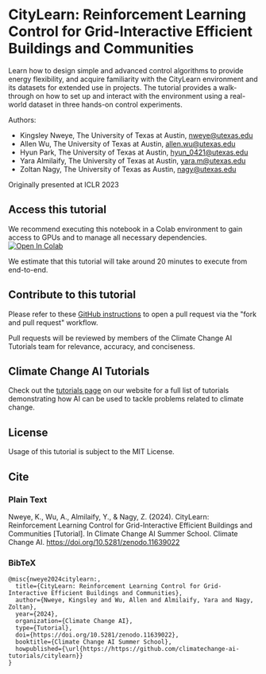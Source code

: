 # CityLearn: Reinforcement Learning Control for Grid-Interactive Efficient Buildings and Communities
Learn how to design simple and advanced control algorithms to provide energy flexibility, and acquire familiarity with the CityLearn environment and its datasets for extended use in projects. The tutorial provides a walk-through on how to set up and interact with the environment using a real-world dataset in three hands-on control experiments.

Authors:
* Kingsley Nweye, The University of Texas at Austin, nweye@utexas.edu
* Allen Wu, The University of Texas at Austin, allen.wu@utexas.edu
* Hyun Park, The University of Texas at Austin, hyun_0421@utexas.edu
* Yara Almilaify, The University of Texas at Austin, yara.m@utexas.edu
* Zoltan Nagy, The University of Texas as Austin, nagy@utexas.edu

Originally presented at ICLR 2023

## Access this tutorial

We recommend executing this notebook in a Colab environment to gain access to GPUs and to manage all necessary dependencies. <a target="_blank" href="https://colab.research.google.com/github/climatechange-ai-tutorials/citylearn/blob/main/citylearn_ccai_tutorial.ipynb">
  <img src="https://colab.research.google.com/assets/colab-badge.svg" alt="Open In Colab"/>
</a>

We estimate that this tutorial will take around 20 minutes to execute from end-to-end.

## Contribute to this tutorial

Please refer to these [GitHub instructions](https://docs.github.com/en/get-started/exploring-projects-on-github/contributing-to-a-project#about-forking) to open a pull request via the "fork and pull request" workflow. 

Pull requests will be reviewed by members of the Climate Change AI Tutorials team for relevance, accuracy, and conciseness.

## Climate Change AI Tutorials
Check out the [tutorials page](https://www.climatechange.ai/tutorials?) on our website for a full list of tutorials demonstrating how AI can be used to tackle problems related to climate change.

## License
Usage of this tutorial is subject to the MIT License.

## Cite

### Plain Text
Nweye, K., Wu, A., Almilaify, Y., & Nagy, Z. (2024). CityLearn: Reinforcement Learning Control for Grid-Interactive Efficient Buildings and Communities [Tutorial]. In Climate Change AI Summer School. Climate Change AI. https://doi.org/10.5281/zenodo.11639022

### BibTeX

```
@misc{nweye2024citylearn:,
  title={CityLearn: Reinforcement Learning Control for Grid-Interactive Efficient Buildings and Communities},
  author={Nweye, Kingsley and Wu, Allen and Almilaify, Yara and Nagy, Zoltan},
  year={2024},
  organization={Climate Change AI},
  type={Tutorial},
  doi={https://doi.org/10.5281/zenodo.11639022},
  booktitle={Climate Change AI Summer School},
  howpublished={\url{https://https://github.com/climatechange-ai-tutorials/citylearn}}
}
```
